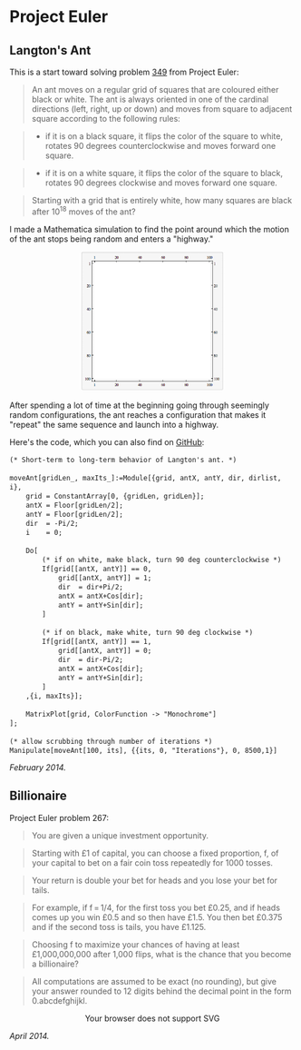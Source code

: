 # Project Euler

## Langton's Ant <a href="https://github.com/sballin/iterant"><i class="fa fa-github"></i></a>

This is a start toward solving problem [349](http://projecteuler.net/problem=349) from Project Euler:

> An ant moves on a regular grid of squares that are coloured either black or white. The ant is always oriented in one of the cardinal directions (left, right, up or down) and moves from square to adjacent square according to the following rules:

> - if it is on a black square, it flips the color of the square to white, rotates 90 degrees counterclockwise and moves forward one square.

> - if it is on a white square, it flips the color of the square to black, rotates 90 degrees clockwise and moves forward one square.

> Starting with a grid that is entirely white, how many squares are black after $10^{18}$ moves of the ant?

I made a Mathematica simulation to find the point around which the motion of the ant stops being random and enters a "highway."

<center><img src="ant.gif" width="250px"/></center>

After spending a lot of time at the beginning going through seemingly random configurations, the ant reaches a configuration that makes it "repeat" the same sequence and launch into a highway.

Here's the code, which you can also find on [GitHub](https://github.com/sballin/iterant):

    (* Short-term to long-term behavior of Langton's ant. *)

    moveAnt[gridLen_, maxIts_]:=Module[{grid, antX, antY, dir, dirlist, i},
        grid = ConstantArray[0, {gridLen, gridLen}];
        antX = Floor[gridLen/2];
        antY = Floor[gridLen/2];
        dir  = -Pi/2;
        i    = 0;

        Do[
            (* if on white, make black, turn 90 deg counterclockwise *)
            If[grid[[antX, antY]] == 0,
                grid[[antX, antY]] = 1;
                dir  = dir+Pi/2;
                antX = antX+Cos[dir];
                antY = antY+Sin[dir];
            ]

            (* if on black, make white, turn 90 deg clockwise *)
            If[grid[[antX, antY]] == 1,
                grid[[antX, antY]] = 0;
                dir  = dir-Pi/2;
                antX = antX+Cos[dir];
                antY = antY+Sin[dir];
            ]
        ,{i, maxIts}];

        MatrixPlot[grid, ColorFunction -> "Monochrome"]
    ];

    (* allow scrubbing through number of iterations *)
    Manipulate[moveAnt[100, its], {{its, 0, "Iterations"}, 0, 8500,1}]

_February 2014._

## Billionaire

Project Euler problem 267:

>You are given a unique investment opportunity.

>Starting with £1 of capital, you can choose a fixed proportion, f, of your capital to bet on a fair coin toss repeatedly for 1000 tosses.

>Your return is double your bet for heads and you lose your bet for tails.

>For example, if f = 1/4, for the first toss you bet £0.25, and if heads comes up you win £0.5 and so then have £1.5. You then bet £0.375 and if the second toss is tails, you have £1.125.

>Choosing f to maximize your chances of having at least £1,000,000,000 after 1,000 flips, what is the chance that you become a billionaire?

>All computations are assumed to be exact (no rounding), but give your answer rounded to 12 digits behind the decimal point in the form 0.abcdefghijkl.

<center><object type="image/svg+xml" width="500px" data="predictions.svg">Your browser does not support SVG</object></center>

_April 2014._
